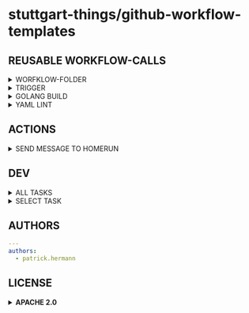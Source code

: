 # stuttgart-things/github-workflow-templates

## REUSABLE WORKFLOW-CALLS

<details><summary>WORFKLOW-FOLDER</summary>

```bash
mkdir -p .github/workflows
```

</details>

<details><summary>TRIGGER</summary>

```yaml
on:
  workflow_dispatch:
  push:
    branches:
      - 'main'
      - 'feature/**'
      - 'fix/**'
  pull_request:
    types: [opened, reopened]
```

</details>


<details><summary>GOLANG BUILD</summary>

```yaml
jobs:
  validate-golang:
    name: Valdiate Golang
    uses: stuttgart-things/github-workflow-templates/.github/workflows/call-golang-validation.yaml@main
    with:
      module-name: kaeffken
      environment-name: k8s
      runs-on: ghr-kaeffken-skyami-cicd
      golint-version: v1.61.0-alpine
      golang-version: "1.23.1"
      accept-linterrors: true
      accept-failedtests: false
    secrets: inherit
```

</details>

<details><summary>YAML LINT</summary>

```yaml
jobs:
  yaml-lint:
    name: Lint yaml files
    uses: stuttgart-things/github-workflow-templates/.github/workflows/call-yaml-lint.yaml@feature/add-homerun-task-go
    with:
      runs-on: ghr-install-configure-docker-skyami-cicd
      environment-name: k8s
      continue-error: true
      yamllint-version: 1
      lintprofile-path: .yamllint
      artifact-name: yaml-lint
```

</details>

## ACTIONS

<details><summary>SEND MESSAGE TO HOMERUN</summary>

```yaml
jobs:
  send-to-homerun:
    runs-on: ghr-stuttgart-things-skyami-cicd
    steps:
      - name: Send Message To Homerun
        uses: stuttgart-things/github-workflow-templates/actions/send-homerun-message@main
        with:
          url: "https://homerun.homerun-dev.sthings-vsphere.labul.sva.de/generic"
          secretToken: "${{ secrets.HOMERUN_TOKEN }}" # Pass the secret
          title: "Test Homerun Title"
          message: "Test Homerun Message"
          severity: "INFO"
          artifacts: "Test Artifact"
          tags: "github,test"
          assigneeName: "patrick"
          assigneeAddress: ""
```

</details>


## DEV

<details><summary>ALL TASKS</summary>

```bash
task: Available tasks for this project:
* branch:              Create branch from main
* check:               Run pre-commit hooks
* commit:              Commit + push code into branch
* pr:                  Create pull request into main
* switch-local:        Switch to local branch
* switch-remote:       Switch to remote branch
* tag:                 Tag repo
* tasks:               Select a task to run
```

</details>

<details><summary>SELECT TASK</summary>

```bash
task=$(yq e '.tasks | keys' Taskfile.yaml | sed 's/^- //' | gum choose) && task ${task}
```

</details>

## AUTHORS

```yaml
---
authors:
  - patrick.hermann
```


## LICENSE

<details><summary><b>APACHE 2.0</b></summary>

Copyright 2023 patrick hermann.

Licensed under the Apache License, Version 2.0 (the "License");
you may not use this file except in compliance with the License.
You may obtain a copy of the License at

    http://www.apache.org/licenses/LICENSE-2.0

Unless required by applicable law or agreed to in writing, software
distributed under the License is distributed on an "AS IS" BASIS,
WITHOUT WARRANTIES OR CONDITIONS OF ANY KIND, either express or implied.
See the License for the specific language governing permissions and
limitations under the License.

</details>
